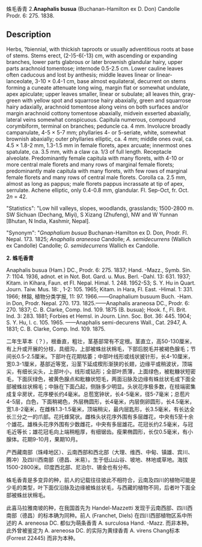 蛛毛香青
2.**Anaphalis busua** (Buchanan-Hamilton ex D. Don) Candolle Prodr. 6: 275. 1838.

## Description
Herbs, ?biennial, with thickish taproots or usually adventitious roots at base of stems. Stems erect, (2-)5-6(-13) cm, with ascending or expanding branches, lower parts glabrous or later brownish glandular hairy, upper parts arachnoid tomentose; internode 0.5-2.5 cm. Lower cauline leaves often caducous and lost by anthesis; middle leaves linear or linear-lanceolate, 3-10 × 0.4-1 cm, base almost equilateral, decurrent on stems forming a cuneate attenuate long wing, margin flat or somewhat undulate, apex apiculate; upper leaves smaller, linear or subulate; all leaves thin, gray-green with yellow spot and squarrose hairy abaxially, green and squarrose hairy adaxially, arachnoid tomentose along veins on both surfaces and/or margin arachnoid cottony tomentose abaxially, midvein exserted abaxially, lateral veins somewhat conspicuous. Capitula numerous, compound corymbiform, terminal on branches; peduncle ca. 4 mm. Involucre broadly campanulate, 4-5 × 5-7 mm; phyllaries 4- or 5-seriate, white, somewhat brownish abaxially; outer phyllaries elliptic, ca. 4 mm; middle ones oval, ca. 4.5 × 1.8-2 mm, 1.3-1.5 mm in female florets, apex arcuate; innermost ones spatulate, ca. 3.5 mm, with a claw ca. 1/3 of full length. Receptacle alveolate. Predominantly female capitula with many florets, with 4-10 or more central male florets and many rows of marginal female florets; predominantly male capitula with many florets, with few rows of marginal female florets and many rows of central male florets. Corolla ca. 2.5 mm, almost as long as pappus; male florets pappus incrassate at tip of apex, serrulate. Achene elliptic, only 0.4-0.8 mm, glandular. Fl. Sep-Oct, fr. Oct. 2*n* = 42.

  "Statistics": "Low hill valleys, slopes, woodlands, grasslands; 1500-2800 m. SW Sichuan (Dechang, Miyi), S Xizang (Zhufeng), NW and W Yunnan [Bhutan, N India, Kashmir, Nepal].

  "Synonym": "*Gnaphalium busua* Buchanan-Hamilton ex D. Don, Prodr. Fl. Nepal. 173. 1825; *Anaphalis araneosa* Candolle; *A. semidecurrens* (Wallich ex Candolle) Candolle; *G. semidecurrens* Wallich ex Candolle.

**2. 蛛毛香青**

Anaphalis busua (Ham.) DC., Prodr. 6: 275. 1837; Hand. -Mazz., Symb. Sin. 7: 1104. 1936, adnot. et in Not. Bot. Gard. u. Mus. Berl. -Dahl. 13: 631. 1937; Kitam. in Kihara, Faun. et Fl. Nepal. Himal. 1. 248. 1952-53; S. Y. Hu in Quart. Journ. Taiw. Mus. 18: , 1-2: 105. 1965; Kitam. in Hara, Fl. East. -Himal. 1: 331. 1966; 林鎔, 植物分类学报, 11: 97. 1966.——Gnaphalium busuum Buch. -Ham. in Don, Prodr. Nepal. 270. 173. 1825.——Anaphalis araneosa DC., Prodr. 6: 270. 1837; C. B. Clarke, Comp. Ind. 109. 1875 (B. busua); Hook. f., Fl. Brit. Ind. 3: 283. 1881; Forbies et Hemsl. in Journ. Linn. Soc. Bot. 36: 445. 1904; S. Y. Hu, l. c. 105. 1965. ——Anaphalis semi-decurens Wall., Cat. 2947, A. 1831; C. B. Clarke, Comp. Ind. 109. 1875.

二年生草本（？），根垂直，粗壮，茎基部常有不定根。茎直立，高50-130厘米，有上升或开展的分枝，具细沟，上部被蛛丝状棉毛，下部后脱毛并被褐色腺毛；节间长0.5-2.5厘米。下部叶在花期枯萎；中部叶线形或线状披针形，长4-10厘米，宽0.3-1厘米，基部近等宽，沿茎下延成楔形渐狭的长翅，边缘平或稍波状，顶端尖，有细长尖头，上部叶小，线形或钻形；全部叶质薄，上面绿色，被粃糠状短密毛，下面灰绿色，被黄色腺点和粃糠状短毛，两面沿脉及边缘有蛛丝状毛或下面全部被蛛丝状棉毛；中脉在下面凸起，侧脉多少明显。头状花序极多数，在枝端密集成复伞房状，花序梗长约4毫米。总苞宽钟状，长4-5毫米，径5-7毫米；总苞片4-5层，白色，下面稍褐色，外层椭圆形，长4毫米，内层倒卵圆形，长4.5毫米，宽1.8-2毫米，在雌株1.3-1.5毫米，顶端稍尖，最内层匙形，长3.5毫米，有长达全长三分之一的爪部。花托蜂窝状。雌株头状花序外围有多层雌花，中央有5至十余个雄花。雄株头花序外围有少数雌花，中央有多层雄花。花冠长约2.5毫米，与冠毛近等长；雄花冠毛向上端稍粗厚，有细锯齿。瘦果椭圆形，长仅0.5毫米，有小腺体。花期9-10月，果期10月。

产西藏南部（珠峰地区）、云南西部和西北部（大理、维西、中甸、镇雄、宾川、腾冲）及四川西南部（德昌、米易）。生于低山山谷、坡地、林地或草地。海拔1500-2800米。印度西北部、尼泊尔、锡金也有分布。

蛛毛香青是多变异的种，前人的记载往往彼此不相符合，云南及四川的植物可能是少毛的类型，叶下面仅沿脉及边缘被蛛丝状毛，与西藏的植物不同，后者叶下面全部被蛛丝状棉毛。

此喜马拉雅南坡的种，在我国首先为 Handel-Mazzetti 发现于云南西部、四川西南部（德昌）的标本确为同种。前人 (Franchet, Diels) 在四川西部植物区系中所述的 A. areneosa DC. 都似为萌条香青 A. surculosa Hand. -Mazz. 而非本种。此外曾被鉴定为 A. areneosa DC. 的实际为黄绿香青 A. virens Chang标本 (Forrest 22445) 而非为本种。
